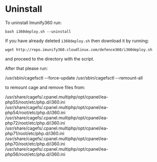 # Uninstall


To uninstall Imunify360 run:

```
bash i360deploy.sh --uninstall
```

If you have already deleted `i360deploy.sh` then download it by running:

```
wget http://repo.imunify360.cloudlinux.com/defence360/i360deploy.sh
```

and proceed to the directory with the script.

After that please run:

/usr/sbin/cagefsctl  --force-update
/usr/sbin/cagefsctl  --remount-all

to remount cage and remove files from:

/usr/share/cagefs/.cpanel.multiphp/opt/cpanel/ea-php55/root/etc/php.d/i360.ini
/usr/share/cagefs/.cpanel.multiphp/opt/cpanel/ea-php54/root/etc/php.d/i360.ini
/usr/share/cagefs/.cpanel.multiphp/opt/cpanel/ea-php72/root/etc/php.d/i360.ini
/usr/share/cagefs/.cpanel.multiphp/opt/cpanel/ea-php71/root/etc/php.d/i360.ini
/usr/share/cagefs/.cpanel.multiphp/opt/cpanel/ea-php70/root/etc/php.d/i360.ini
/usr/share/cagefs/.cpanel.multiphp/opt/cpanel/ea-php56/root/etc/php.d/i360.ini
